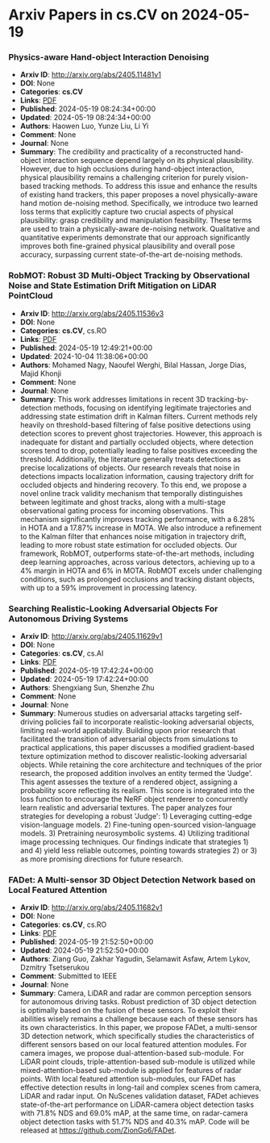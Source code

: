 # Arxiv Papers in cs.CV on 2024-05-19
### Physics-aware Hand-object Interaction Denoising
- **Arxiv ID**: http://arxiv.org/abs/2405.11481v1
- **DOI**: None
- **Categories**: **cs.CV**
- **Links**: [PDF](http://arxiv.org/pdf/2405.11481v1)
- **Published**: 2024-05-19 08:24:34+00:00
- **Updated**: 2024-05-19 08:24:34+00:00
- **Authors**: Haowen Luo, Yunze Liu, Li Yi
- **Comment**: None
- **Journal**: None
- **Summary**: The credibility and practicality of a reconstructed hand-object interaction sequence depend largely on its physical plausibility. However, due to high occlusions during hand-object interaction, physical plausibility remains a challenging criterion for purely vision-based tracking methods. To address this issue and enhance the results of existing hand trackers, this paper proposes a novel physically-aware hand motion de-noising method. Specifically, we introduce two learned loss terms that explicitly capture two crucial aspects of physical plausibility: grasp credibility and manipulation feasibility. These terms are used to train a physically-aware de-noising network. Qualitative and quantitative experiments demonstrate that our approach significantly improves both fine-grained physical plausibility and overall pose accuracy, surpassing current state-of-the-art de-noising methods.



### RobMOT: Robust 3D Multi-Object Tracking by Observational Noise and State Estimation Drift Mitigation on LiDAR PointCloud
- **Arxiv ID**: http://arxiv.org/abs/2405.11536v3
- **DOI**: None
- **Categories**: **cs.CV**, cs.RO
- **Links**: [PDF](http://arxiv.org/pdf/2405.11536v3)
- **Published**: 2024-05-19 12:49:21+00:00
- **Updated**: 2024-10-04 11:38:06+00:00
- **Authors**: Mohamed Nagy, Naoufel Werghi, Bilal Hassan, Jorge Dias, Majid Khonji
- **Comment**: None
- **Journal**: None
- **Summary**: This work addresses limitations in recent 3D tracking-by-detection methods, focusing on identifying legitimate trajectories and addressing state estimation drift in Kalman filters. Current methods rely heavily on threshold-based filtering of false positive detections using detection scores to prevent ghost trajectories. However, this approach is inadequate for distant and partially occluded objects, where detection scores tend to drop, potentially leading to false positives exceeding the threshold. Additionally, the literature generally treats detections as precise localizations of objects. Our research reveals that noise in detections impacts localization information, causing trajectory drift for occluded objects and hindering recovery. To this end, we propose a novel online track validity mechanism that temporally distinguishes between legitimate and ghost tracks, along with a multi-stage observational gating process for incoming observations. This mechanism significantly improves tracking performance, with a $6.28\%$ in HOTA and a $17.87\%$ increase in MOTA. We also introduce a refinement to the Kalman filter that enhances noise mitigation in trajectory drift, leading to more robust state estimation for occluded objects. Our framework, RobMOT, outperforms state-of-the-art methods, including deep learning approaches, across various detectors, achieving up to a $4\%$ margin in HOTA and $6\%$ in MOTA. RobMOT excels under challenging conditions, such as prolonged occlusions and tracking distant objects, with up to a 59\% improvement in processing latency.



### Searching Realistic-Looking Adversarial Objects For Autonomous Driving Systems
- **Arxiv ID**: http://arxiv.org/abs/2405.11629v1
- **DOI**: None
- **Categories**: **cs.CV**, cs.AI
- **Links**: [PDF](http://arxiv.org/pdf/2405.11629v1)
- **Published**: 2024-05-19 17:42:24+00:00
- **Updated**: 2024-05-19 17:42:24+00:00
- **Authors**: Shengxiang Sun, Shenzhe Zhu
- **Comment**: None
- **Journal**: None
- **Summary**: Numerous studies on adversarial attacks targeting self-driving policies fail to incorporate realistic-looking adversarial objects, limiting real-world applicability. Building upon prior research that facilitated the transition of adversarial objects from simulations to practical applications, this paper discusses a modified gradient-based texture optimization method to discover realistic-looking adversarial objects. While retaining the core architecture and techniques of the prior research, the proposed addition involves an entity termed the 'Judge'. This agent assesses the texture of a rendered object, assigning a probability score reflecting its realism. This score is integrated into the loss function to encourage the NeRF object renderer to concurrently learn realistic and adversarial textures. The paper analyzes four strategies for developing a robust 'Judge': 1) Leveraging cutting-edge vision-language models. 2) Fine-tuning open-sourced vision-language models. 3) Pretraining neurosymbolic systems. 4) Utilizing traditional image processing techniques. Our findings indicate that strategies 1) and 4) yield less reliable outcomes, pointing towards strategies 2) or 3) as more promising directions for future research.



### FADet: A Multi-sensor 3D Object Detection Network based on Local Featured Attention
- **Arxiv ID**: http://arxiv.org/abs/2405.11682v1
- **DOI**: None
- **Categories**: **cs.CV**, cs.RO
- **Links**: [PDF](http://arxiv.org/pdf/2405.11682v1)
- **Published**: 2024-05-19 21:52:50+00:00
- **Updated**: 2024-05-19 21:52:50+00:00
- **Authors**: Ziang Guo, Zakhar Yagudin, Selamawit Asfaw, Artem Lykov, Dzmitry Tsetserukou
- **Comment**: Submitted to IEEE
- **Journal**: None
- **Summary**: Camera, LiDAR and radar are common perception sensors for autonomous driving tasks. Robust prediction of 3D object detection is optimally based on the fusion of these sensors. To exploit their abilities wisely remains a challenge because each of these sensors has its own characteristics. In this paper, we propose FADet, a multi-sensor 3D detection network, which specifically studies the characteristics of different sensors based on our local featured attention modules. For camera images, we propose dual-attention-based sub-module. For LiDAR point clouds, triple-attention-based sub-module is utilized while mixed-attention-based sub-module is applied for features of radar points. With local featured attention sub-modules, our FADet has effective detection results in long-tail and complex scenes from camera, LiDAR and radar input. On NuScenes validation dataset, FADet achieves state-of-the-art performance on LiDAR-camera object detection tasks with 71.8% NDS and 69.0% mAP, at the same time, on radar-camera object detection tasks with 51.7% NDS and 40.3% mAP. Code will be released at https://github.com/ZionGo6/FADet.



